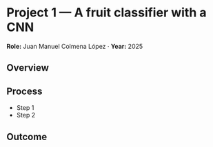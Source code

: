 # Project 1 — A fruit classifier with a CNN
**Role:** Juan Manuel Colmena López · **Year:** 2025

## Overview


## Process
- Step 1
- Step 2


## Outcome
